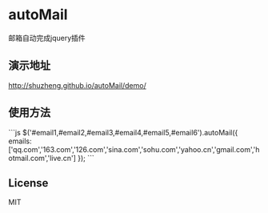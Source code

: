 # autoMail
邮箱自动完成jquery插件
<h2>演示地址</h2>
<a href="http://shuzheng.github.io/autoMail/demo/">http://shuzheng.github.io/autoMail/demo/</a>
<h2>使用方法</h2>
```js
$('#email1,#email2,#email3,#email4,#email5,#email6').autoMail({
	emails:['qq.com','163.com','126.com','sina.com','sohu.com','yahoo.cn','gmail.com','hotmail.com','live.cn']
});  
```

<h2>License</h2>
MIT
